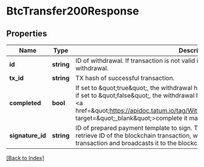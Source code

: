 # BtcTransfer200Response

## Properties

Name | Type | Description | Notes
------------ | ------------- | ------------- | -------------
**id** | **string** | ID of withdrawal. If transaction is not valid in blockchain, use this id to cancel withdrawal. |
**tx_id** | **string** | TX hash of successful transaction. |
**completed** | **bool** | If set to \&quot;true\&quot;, the withdrawal has been completed in the virtual account; if set to \&quot;false\&quot;, the withdrawal has not been completed and you have to &lt;a href&#x3D;\&quot;https://apidoc.tatum.io/tag/Withdrawal#operation/completeWithdrawal\&quot; target&#x3D;\&quot;_blank\&quot;&gt;complete it manually&lt;/a&gt; |
**signature_id** | **string** | ID of prepared payment template to sign. This is should be stored on a client side to retrieve ID of the blockchain transaction, when signing application signs the transaction and broadcasts it to the blockchain. |

[[Back to Index]](../index.md)
